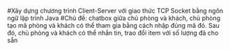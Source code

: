 #Xây dựng chương trình Client-Server với giao thức TCP Socket bằng ngôn ngữ lập trình Java
#Chủ đề: chatbox giữa chủ phòng và khách, chủ phòng tạo mã phòng và khách có thể tham gia bằng cách nhập đúng mã đó. Sau đó, chủ phòng và khách có thể nhắn tin, trao đổi item với số lượng đã cho sẵn  
